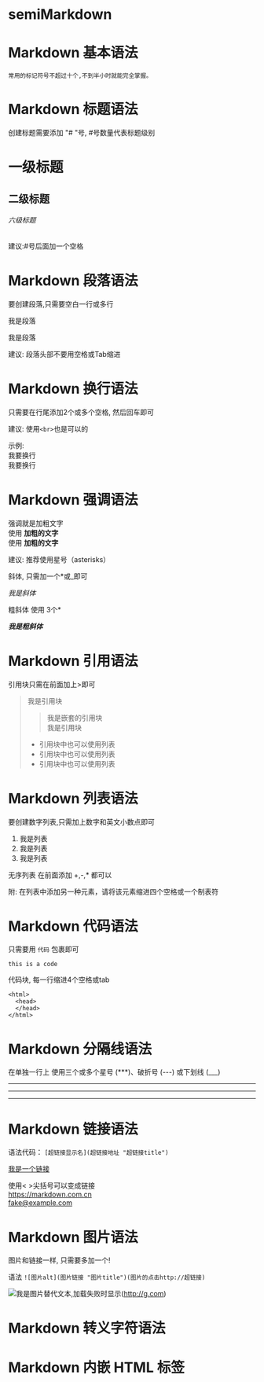 # semiMarkdown

# Markdown 基本语法
	常用的标记符号不超过十个,不到半小时就能完全掌握。
# Markdown 标题语法
创建标题需要添加 "# "号, #号数量代表标题级别
# 一级标题     
## 二级标题   
###### 六级标题  

建议:#号后面加一个空格



# Markdown 段落语法
要创建段落,只需要空白一行或多行

我是段落

我是段落

建议: 段落头部不要用空格或Tab缩进

# Markdown 换行语法
只需要在行尾添加2个或多个空格, 然后回车即可

建议: 使用`<br>`也是可以的


示例:  
我要换行  
我要换行


# Markdown 强调语法
强调就是加粗文字  
使用 **加粗的文字**  
使用 __加粗的文字__

建议: 推荐使用星号（asterisks）

斜体, 只需加一个*或_即可  



*我是斜体*


粗斜体 使用 3个*

***我是粗斜体***



# Markdown 引用语法
引用块只需在前面加上>即可

> 我是引用块
>> 我是嵌套的引用块   
> 我是引用块  
> - 引用块中也可以使用列表
> - 引用块中也可以使用列表
> - 引用块中也可以使用列表




# Markdown 列表语法
要创建数字列表,只需加上数字和英文小数点即可  

1. 我是列表
2. 我是列表
1. 我是列表


无序列表
在前面添加  +,-,* 都可以


附: 在列表中添加另一种元素，请将该元素缩进四个空格或一个制表符


# Markdown 代码语法
只需要用 `代码` 包裹即可


`this is a code`


代码块, 每一行缩进4个空格或tab

	<html>
      <head>
      </head>
    </html>


# Markdown 分隔线语法
在单独一行上 使用三个或多个星号 (***)、破折号 (---) 或下划线 (___) 



---

***

___







# Markdown 链接语法
语法代码：
`[超链接显示名](超链接地址 "超链接title")`

[我是一个链接](http://www.google.com "鼠标hover标题")  


使用< >尖括号可以变成链接  
<https://markdown.com.cn>  
<fake@example.com>
  


# Markdown 图片语法
图片和链接一样, 只需要多加一个!

语法 `![图片alt](图片链接 "图片title")(图片的点击http://超链接)`

![我是图片替代文本,加载失败时显示](https://markdown.com.cn/assets/img/philly-magic-garden.9c0b4415.jpg "图片提示")(http://g.com)

# Markdown 转义字符语法

# Markdown 内嵌 HTML 标签



